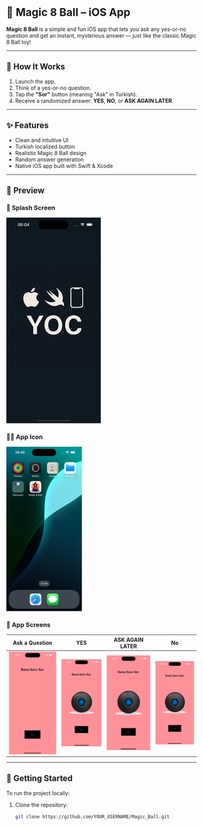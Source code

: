 # 🎱 Magic 8 Ball – iOS App

**Magic 8 Ball** is a simple and fun iOS app that lets you ask any yes-or-no question and get an instant, mysterious answer — just like the classic Magic 8 Ball toy!

---

## 📱 How It Works

1. Launch the app.
2. Think of a yes-or-no question.
3. Tap the **"Sor"** button (meaning "Ask" in Turkish).
4. Receive a randomized answer: **YES**, **NO**, or **ASK AGAIN LATER**.

---

## ✨ Features

- Clean and intuitive UI
- Turkish localized button
- Realistic Magic 8 Ball design
- Random answer generation
- Native iOS app built with Swift & Xcode

---

## 🧪 Preview

### 🔵 Splash Screen
<img src="screenshots/splash.png" width="250">

### 🧙‍♀️ App Icon
<img src="screenshots/app-icon.png" width="200">

### 📲 App Screens

| Ask a Question | YES | ASK AGAIN LATER | No|
|----------------|-----|-----------------|---|
| <img src="screenshots/screen4.png" width="200"> | <img src="screenshots/screen2.png" width="200"> | <img src="screenshots/screen3.png" width="200"> | <img src="screenshots/screen3.png" width="200"> |

---

## 🚀 Getting Started

To run the project locally:

1. Clone the repository:
   ```bash
   git clone https://github.com/YOUR_USERNAME/Magic_Ball.git
